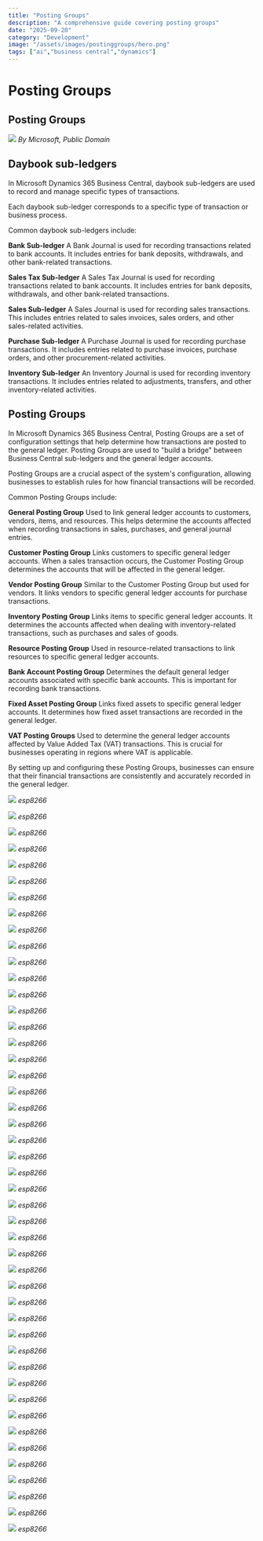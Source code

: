 ```yaml
---
title: "Posting Groups"
description: "A comprehensive guide covering posting groups"
date: "2025-09-20"
category: "Development"
image: "/assets/images/postinggroups/hero.png"
tags: ["ai","business central","dynamics"]
---
```


# Posting Groups

## Posting Groups

![](/assets/images/postinggroups/dynamics365-color.svg)
*By Microsoft, Public Domain*


## Daybook sub-ledgers

In Microsoft Dynamics 365 Business Central, daybook sub-ledgers are used to record and manage specific types of transactions.

Each daybook sub-ledger corresponds to a specific type of transaction or business process.

Common daybook sub-ledgers include:

**Bank Sub-ledger**
A Bank Journal is used for recording transactions related to bank accounts. It includes entries for bank deposits, withdrawals, and other bank-related transactions.

**Sales Tax Sub-ledger**
A Sales Tax Journal is used for recording transactions related to bank accounts. It includes entries for bank deposits, withdrawals, and other bank-related transactions.

**Sales Sub-ledger**
A Sales Journal is used for recording sales transactions. This includes entries related to sales invoices, sales orders, and other sales-related activities.

**Purchase Sub-ledger**
A Purchase Journal is used for recording purchase transactions. It includes entries related to purchase invoices, purchase orders, and other procurement-related activities.

**Inventory Sub-ledger**
An Inventory Journal is used for recording inventory transactions. It includes entries related to adjustments, transfers, and other inventory-related activities.


## Posting Groups

In Microsoft Dynamics 365 Business Central, Posting Groups are a set of configuration settings that help determine how transactions are posted to the general ledger. Posting Groups are used to "build a bridge" between Business Central sub-ledgers and the general ledger accounts. 

Posting Groups are a crucial aspect of the system's configuration, allowing businesses to establish rules for how financial transactions will be recorded.

Common Posting Groups include:

**General Posting Group**
Used to link general ledger accounts to customers, vendors, items, and resources. This helps determine the accounts affected when recording transactions in sales, purchases, and general journal entries.

**Customer Posting Group**
Links customers to specific general ledger accounts. When a sales transaction occurs, the Customer Posting Group determines the accounts that will be affected in the general ledger.

**Vendor Posting Group**
Similar to the Customer Posting Group but used for vendors. It links vendors to specific general ledger accounts for purchase transactions.

**Inventory Posting Group**
Links items to specific general ledger accounts. It determines the accounts affected when dealing with inventory-related transactions, such as purchases and sales of goods.

**Resource Posting Group**
Used in resource-related transactions to link resources to specific general ledger accounts.

**Bank Account Posting Group**
Determines the default general ledger accounts associated with specific bank accounts. This is important for recording bank transactions.

**Fixed Asset Posting Group**
Links fixed assets to specific general ledger accounts. It determines how fixed asset transactions are recorded in the general ledger.

**VAT Posting Groups**
Used to determine the general ledger accounts affected by Value Added Tax (VAT) transactions. This is crucial for businesses operating in regions where VAT is applicable.

By setting up and configuring these Posting Groups, businesses can ensure that their financial transactions are consistently and accurately recorded in the general ledger.

![](/assets/images/postinggroups/screen-shot-2021-03-06-at-9.28.36-pm-1596x894.png)
*esp8266*

![](/assets/images/postinggroups/screen-shot-2021-03-06-at-9.28.36-pm-1596x894.png)
*esp8266*

![](/assets/images/postinggroups/screen-shot-2021-03-06-at-9.28.36-pm-1596x894.png)
*esp8266*

![](/assets/images/postinggroups/screen-shot-2021-03-06-at-9.28.36-pm-1596x894.png)
*esp8266*

![](/assets/images/postinggroups/screen-shot-2021-03-06-at-9.28.36-pm-1596x894.png)
*esp8266*

![](/assets/images/postinggroups/screen-shot-2021-03-06-at-9.28.36-pm-1596x894.png)
*esp8266*

![](/assets/images/postinggroups/screen-shot-2021-03-06-at-9.28.36-pm-1596x894.png)
*esp8266*

![](/assets/images/postinggroups/screen-shot-2021-03-06-at-9.28.36-pm-1596x894.png)
*esp8266*

![](/assets/images/postinggroups/screen-shot-2021-03-06-at-9.28.36-pm-1596x894.png)
*esp8266*

![](/assets/images/postinggroups/screen-shot-2021-03-06-at-9.28.36-pm-1596x894.png)
*esp8266*

![](/assets/images/postinggroups/screen-shot-2021-03-06-at-9.28.36-pm-1596x894.png)
*esp8266*

![](/assets/images/postinggroups/screen-shot-2021-03-06-at-9.28.36-pm-1596x894.png)
*esp8266*

![](/assets/images/postinggroups/screen-shot-2021-03-06-at-9.28.36-pm-1596x894.png)
*esp8266*

![](/assets/images/postinggroups/screen-shot-2021-03-06-at-9.28.36-pm-1596x894.png)
*esp8266*

![](/assets/images/postinggroups/screen-shot-2021-03-06-at-9.28.36-pm-1596x894.png)
*esp8266*

![](/assets/images/postinggroups/screen-shot-2021-03-06-at-9.28.36-pm-1596x894.png)
*esp8266*

![](/assets/images/postinggroups/screen-shot-2021-03-06-at-9.28.36-pm-1596x894.png)
*esp8266*

![](/assets/images/postinggroups/screen-shot-2021-03-06-at-9.28.36-pm-1596x894.png)
*esp8266*

![](/assets/images/postinggroups/screen-shot-2021-03-06-at-9.28.36-pm-1596x894.png)
*esp8266*

![](/assets/images/postinggroups/screen-shot-2021-03-06-at-9.28.36-pm-1596x894.png)
*esp8266*

![](/assets/images/postinggroups/screen-shot-2021-03-06-at-9.28.36-pm-1596x894.png)
*esp8266*

![](/assets/images/postinggroups/screen-shot-2021-03-06-at-9.28.36-pm-1596x894.png)
*esp8266*

![](/assets/images/postinggroups/screen-shot-2021-03-06-at-9.28.36-pm-1596x894.png)
*esp8266*

![](/assets/images/postinggroups/screen-shot-2021-03-06-at-9.28.36-pm-1596x894.png)
*esp8266*

![](/assets/images/postinggroups/screen-shot-2021-03-06-at-9.28.36-pm-1596x894.png)
*esp8266*

![](/assets/images/postinggroups/screen-shot-2021-03-06-at-9.28.36-pm-1596x894.png)
*esp8266*

![](/assets/images/postinggroups/screen-shot-2021-03-06-at-9.28.36-pm-1596x894.png)
*esp8266*

![](/assets/images/postinggroups/screen-shot-2021-03-06-at-9.28.36-pm-1596x894.png)
*esp8266*

![](/assets/images/postinggroups/screen-shot-2021-03-06-at-9.28.36-pm-1596x894.png)
*esp8266*

![](/assets/images/postinggroups/screen-shot-2021-03-06-at-9.28.36-pm-1596x894.png)
*esp8266*

![](/assets/images/postinggroups/screen-shot-2021-03-06-at-9.28.36-pm-1596x894.png)
*esp8266*

![](/assets/images/postinggroups/screen-shot-2021-03-06-at-9.28.36-pm-1596x894.png)
*esp8266*

![](/assets/images/postinggroups/screen-shot-2021-03-06-at-9.28.36-pm-1596x894.png)
*esp8266*

![](/assets/images/postinggroups/screen-shot-2021-03-06-at-9.28.36-pm-1596x894.png)
*esp8266*

![](/assets/images/postinggroups/screen-shot-2021-03-06-at-9.28.36-pm-1596x894.png)
*esp8266*

![](/assets/images/postinggroups/screen-shot-2021-03-06-at-9.28.36-pm-1596x894.png)
*esp8266*

![](/assets/images/postinggroups/screen-shot-2021-03-06-at-9.28.36-pm-1596x894.png)
*esp8266*

![](/assets/images/postinggroups/screen-shot-2021-03-06-at-9.28.36-pm-1596x894.png)
*esp8266*

![](/assets/images/postinggroups/screen-shot-2021-03-06-at-9.28.36-pm-1596x894.png)
*esp8266*

![](/assets/images/postinggroups/screen-shot-2021-03-06-at-9.28.36-pm-1596x894.png)
*esp8266*

![](/assets/images/postinggroups/screen-shot-2021-03-06-at-9.28.36-pm-1596x894.png)
*esp8266*

![](/assets/images/postinggroups/screen-shot-2021-03-06-at-9.28.36-pm-1596x894.png)
*esp8266*

![](/assets/images/postinggroups/screen-shot-2021-03-06-at-9.28.36-pm-1596x894.png)
*esp8266*

![](/assets/images/postinggroups/screen-shot-2021-03-06-at-9.28.36-pm-1596x894.png)
*esp8266*

![](/assets/images/postinggroups/screen-shot-2021-03-06-at-9.28.36-pm-1596x894.png)
*esp8266*

![](/assets/images/postinggroups/screen-shot-2021-03-06-at-9.28.36-pm-1596x894.png)
*esp8266*
